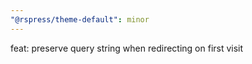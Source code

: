 ```yaml
---
"@rspress/theme-default": minor
---
```


feat: preserve query string when redirecting on first visit
